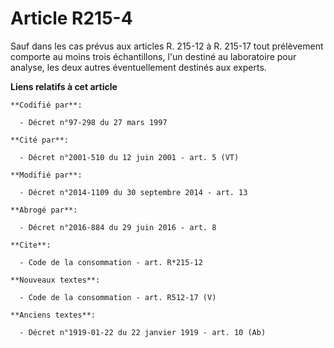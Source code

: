 # Article R215-4

Sauf dans les cas prévus aux articles R. 215-12 à R. 215-17 tout prélèvement comporte au moins trois échantillons, l'un
destiné au laboratoire pour analyse, les deux autres éventuellement destinés aux experts.

**Liens relatifs à cet article**

	**Codifié par**:

	  - Décret n°97-298 du 27 mars 1997

	**Cité par**:

	  - Décret n°2001-510 du 12 juin 2001 - art. 5 (VT)

	**Modifié par**:

	  - Décret n°2014-1109 du 30 septembre 2014 - art. 13

	**Abrogé par**:

	  - Décret n°2016-884 du 29 juin 2016 - art. 8

	**Cite**:

	  - Code de la consommation - art. R*215-12

	**Nouveaux textes**:

	  - Code de la consommation - art. R512-17 (V)

	**Anciens textes**:

	  - Décret n°1919-01-22 du 22 janvier 1919 - art. 10 (Ab)
